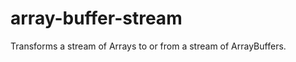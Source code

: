 array-buffer-stream
===================

Transforms a stream of Arrays to or from a stream of ArrayBuffers.

